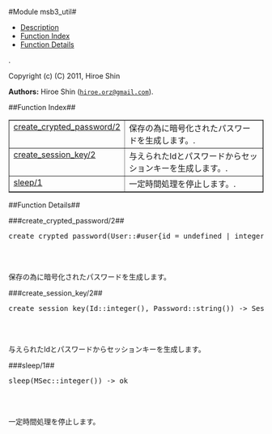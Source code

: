 

#Module msb3_util#
* [Description](#description)
* [Function Index](#index)
* [Function Details](#functions)


.



Copyright (c) (C) 2011, Hiroe Shin

__Authors:__ Hiroe Shin ([`hiroe.orz@gmail.com`](mailto:hiroe.orz@gmail.com)).<a name="index"></a>

##Function Index##


<table width="100%" border="1" cellspacing="0" cellpadding="2" summary="function index"><tr><td valign="top"><a href="#create_crypted_password-2">create_crypted_password/2</a></td><td>保存の為に暗号化されたパスワードを生成します。.</td></tr><tr><td valign="top"><a href="#create_session_key-2">create_session_key/2</a></td><td>与えられたIdとパスワードからセッションキーを生成します。.</td></tr><tr><td valign="top"><a href="#sleep-1">sleep/1</a></td><td>一定時間処理を停止します。.</td></tr></table>


<a name="functions"></a>

##Function Details##

<a name="create_crypted_password-2"></a>

###create_crypted_password/2##




<pre>create_crypted_password(User::#user{id = undefined | integer(), name = undefined | string(), longname = string(), email = undefined | string(), password = undefined | binary(), icon_url = string(), lat = string(), lng = string(), created_at = undefined | tuple()}, Password::string()) -&gt; CryptedPassword::string()</pre>
<br></br>




保存の為に暗号化されたパスワードを生成します。<a name="create_session_key-2"></a>

###create_session_key/2##




<pre>create_session_key(Id::integer(), Password::string()) -&gt; SessionKey::string()</pre>
<br></br>




与えられたIdとパスワードからセッションキーを生成します。<a name="sleep-1"></a>

###sleep/1##




<pre>sleep(MSec::integer()) -&gt; ok</pre>
<br></br>




一定時間処理を停止します。